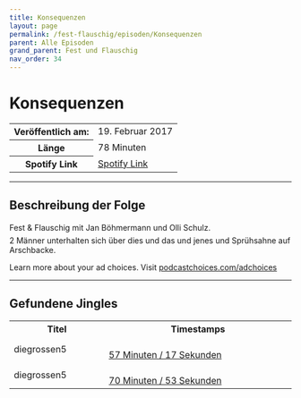 ```yaml
---
title: Konsequenzen
layout: page
permalink: /fest-flauschig/episoden/Konsequenzen
parent: Alle Episoden
grand_parent: Fest und Flauschig
nav_order: 34
---
```


# Konsequenzen
<table class="resp-table dcf-table dcf-table-responsive dcf-table-bordered dcf-table-striped dcf-w-100%">
                    <tbody>
                        <tr>
                            <th scope="row">Veröffentlich am:</th>
                            <td data-label="Veröffentlich am:">19. Februar 2017</td>
                        </tr>
                        <tr>
                            <th scope="row">Länge </th>
                            <td data-label="Länge ">78 Minuten</td>
                        </tr><tr>
                                <th scope="row">Spotify Link</th>
                                <td data-label="Spotify Link"><a href="https://open.spotify.com/episode/3TtaANbVgsrsEPN5OtVAwS">Spotify Link</a></td>
                            </tr></tbody>
                </table>

***

## Beschreibung der Folge

<div>
Fest &amp; Flauschig mit Jan Böhmermann und Olli Schulz. <br> 2 Männer unterhalten sich über dies und das und jenes und Sprühsahne auf Arschbacke.<p> </p><p>Learn more about your ad choices. Visit <a href="https://podcastchoices.com/adchoices">podcastchoices.com/adchoices</a></p>  
</div>

***

## Gefundene Jingles

<table style="display: table;">
                                    <tr>
                                        <th class="tableColumnTitle">Titel</th>
                                        <th class="tableColumnTimestamps">Timestamps</th>
                                    </tr>
                                    <tr>
                                <td markdown="span"  class="tableColumnTitle">diegrossen5</td>
                                <td markdown="span" class="tableColumnTimestamps">
                                <br>
                                <a href="https://open.spotify.com/episode/3TtaANbVgsrsEPN5OtVAwS?t=3437">
                                57 Minuten / 17 Sekunden</a>
                                </td></tr><tr>
                                <td markdown="span"  class="tableColumnTitle">diegrossen5</td>
                                <td markdown="span" class="tableColumnTimestamps">
                                <br>
                                <a href="https://open.spotify.com/episode/3TtaANbVgsrsEPN5OtVAwS?t=4253">
                                70 Minuten / 53 Sekunden</a>
                                </td></tr></table>